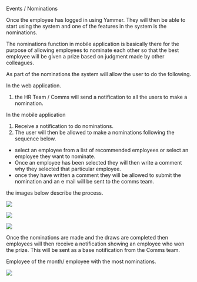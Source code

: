 Events / Nominations 

Once the employee has logged in using Yammer.
They will then be able to start using the system and one of the features in the system is the nominations.

The nominations function in mobile application is basically there for the purpose of allowing employees to nominate each other so that the best employee will be given a prize based on judgment made by other colleagues.

As part of the nominations the system will allow the user to do the following.

In the web application.

1. the HR Team / Comms will send a notification to all the users to make a nomination.

In the mobile application

1. Receive a notification to do nominations.
2. The user will  then be allowed to make a nominations following the sequence below.

  * select an employee from a list of recommended employees or select an employee they want to nominate.
  * Once an employee has been selected they will then write a comment why they selected that particular employee.
  * once they have written a comment they will be allowed to submit the nomination and an e mail will be sent to the comms team.
  
the images below describe the process.

![](http://res.cloudinary.com/dijnw3hev/image/upload/v1375691064/empList_rqyeqn.png)

![](http://res.cloudinary.com/dijnw3hev/image/upload/v1375691566/selectedEmp_qnuw32.png)

![](http://res.cloudinary.com/dijnw3hev/image/upload/v1375691723/notified_wsd6wi.png)

Once the nominations are made and the draws are completed then employees will then receive a notification showing an employee who won the prize. This will be sent as a base notification from the Comms team.

Employee of the month/ employee with the most nominations.

![](http://res.cloudinary.com/dijnw3hev/image/upload/v1375692533/empOfMonth_lrrvx0.png)





  